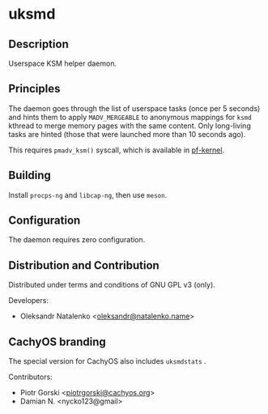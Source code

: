 uksmd
=====

Description
-----------

Userspace KSM helper daemon.

Principles
----------

The daemon goes through the list of userspace tasks (once per 5 seconds) and hints them to apply `MADV_MERGEABLE` to anonymous mappings for `ksmd` kthread to merge memory pages with the same content. Only long-living tasks are hinted (those that were launched more than 10 seconds ago).

This requires `pmadv_ksm()` syscall, which is available in [pf-kernel](https://codeberg.org/pf-kernel/linux).

Building
--------

Install `procps-ng` and `libcap-ng`, then use `meson`.

Configuration
-------------

The daemon requires zero configuration.

Distribution and Contribution
-----------------------------

Distributed under terms and conditions of GNU GPL v3 (only).

Developers:

* Oleksandr Natalenko &lt;oleksandr@natalenko.name&gt;

CachyOS branding
----------------

The special version for CachyOS also includes `uksmdstats` .

Contributors:

* Piotr Gorski &lt;piotrgorski@cachyos.org&gt;
* Damian N. &lt;nycko123@gmail&gt;
